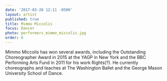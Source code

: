 ```yaml
---
date: '2017-03-28 12:11 -0500'
layout: artist
published: true
title: Mimmo Miccolis
focus: Dancer
photo: performers_mimmo_miccolis.jpg
order: 6
---
```

Mimmo Miccolis has won several awards, including the Outstanding Choreographer Award in 2015 at the YAGP in New York and the BBC Performing Arts Fund in 2011 for his work Rights(?). He currently choreographs and teaches at The Washington Ballet and the George Mason University School of Dance.
